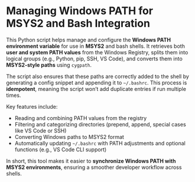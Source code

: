 # Managing Windows PATH for MSYS2 and Bash Integration

This Python script helps manage and configure the **Windows PATH environment variable** for use in **MSYS2** and bash shells. It retrieves both **user and system PATH values** from the Windows Registry, splits them into logical groups (e.g., Python, pip, SSH, VS Code), and converts them into **MSYS2-style paths** using `cygpath`.

The script also ensures that these paths are correctly added to the shell by generating a config snippet and appending it to `~/.bashrc`. This process is **idempotent**, meaning the script won’t add duplicate entries if run multiple times.

Key features include:

* Reading and combining PATH values from the registry
* Filtering and categorizing directories (prepend, append, special cases like VS Code or SSH)
* Converting Windows paths to MSYS2 format
* Automatically updating `~/.bashrc` with PATH adjustments and optional functions (e.g., VS Code CLI support)

In short, this tool makes it easier to **synchronize Windows PATH with MSYS2 environments**, ensuring a smoother developer workflow across shells.